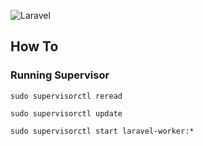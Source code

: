 ![Laravel](https://github.com/digital-inovasi-bangsa/Laravel-Module-Smartedu/workflows/Laravel/badge.svg)

## How To

### Running Supervisor
```
sudo supervisorctl reread

sudo supervisorctl update

sudo supervisorctl start laravel-worker:*
```

